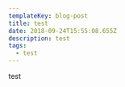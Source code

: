 ```yaml
---
templateKey: blog-post
title: test
date: 2018-09-24T15:55:08.655Z
description: test
tags:
  - test
---
```

test
